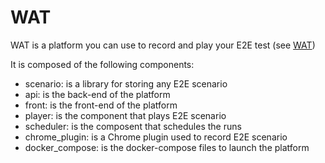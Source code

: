 WAT
===

WAT is a platform you can use to record and play your E2E test (see [WAT](http://wat.promyze.com))

It is composed of the following components:
* scenario: is a library for storing any E2E scenario
* api: is the back-end of the platform
* front: is the front-end of the platform
* player: is the component that plays E2E scenario
* scheduler: is the composent that schedules the runs
* chrome_plugin: is a Chrome plugin used to record E2E scenario
* docker_compose: is the docker-compose files to launch the platform

